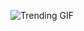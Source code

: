 
<!-- GIF_SECTION -->
![Trending GIF](https://media3.giphy.com/media/v1.Y2lkPThiYjIxNzcyOGNveXNhZ2Z4N2kyOHZlbGhpbHl2MWp4MWx3bXZzeDk0ZXQ1cnBhbiZlcD12MV9naWZzX3NlYXJjaCZjdD1n/3oKIPnAiaMCws8nOsE/giphy.gif)
<!-- END_GIF_SECTION -->
